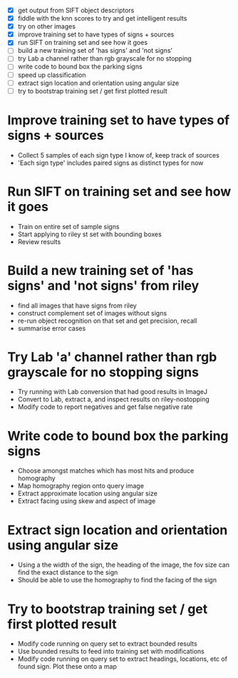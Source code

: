- [X] get output from SIFT object descriptors
- [X] fiddle with the knn scores to try and get intelligent results
- [X] try on other images
- [x] improve training set to have types of signs + sources
- [x] run SIFT on training set and see how it goes
- [ ] build a new training set of 'has signs' and 'not signs'
- [ ] try Lab a channel rather than rgb grayscale for no stopping
- [ ] write code to bound box the parking signs
- [ ] speed up classification
- [ ] extract sign location and orientation using angular size
- [ ] try to bootstrap training set / get first plotted result

Improve training set to have types of signs + sources
=====================================================
- Collect 5 samples of each sign type I know of, keep track of sources
- 'Each sign type' includes paired signs as distinct types for now

Run SIFT on training set and see how it goes
============================================
- Train on entire set of sample signs
- Start applying to riley st set with bounding boxes
- Review results

Build a new training set of 'has signs' and 'not signs' from riley
==================================================================
- find all images that have signs from riley
- construct complement set of images without signs 
- re-run object recognition on that set and get precision, recall 
- summarise error cases

Try Lab 'a' channel rather than rgb grayscale for no stopping signs
==================================================
- Try running with Lab conversion that had good results in ImageJ
- Convert to Lab, extract a, and inspect results on riley-nostopping
- Modify code to report negatives and get false negative rate

Write code to bound box the parking signs
=========================================
- Choose amongst matches which has most hits and produce homography
- Map homography region onto query image
- Extract approximate location using angular size
- Extract facing using skew and aspect of image

Extract sign location and orientation using angular size
========================================================
- Using a the width of the sign, the heading of the image, the fov size can
  find the exact distance to the sign
- Should be able to use the homography to find the facing of the sign

Try to bootstrap training set / get first plotted result
========================================================
- Modify code running on query set to extract bounded results
- Use bounded results to feed into training set with modifications
- Modify code running on query set to extract headings, locations, etc
  of found sign. Plot these onto a map
